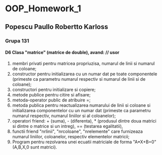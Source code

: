 # OOP_Homework_1
## Popescu Paullo Robertto Karloss
### Grupa 131
#### D6 Clasa "matrice" (matrice de double), avand:    // usor
  1. membri privati pentru matricea propriuzisa, numarul de linii si numarul de coloane;
  2. constructor pentru initializarea cu un numar dat pe toate componentele (primeste ca parametru numarul respectiv si numarul de linii si de coloane);
  3. constructori pentru initializare si copiere;
  4. metode publice pentru citire si afisare;
  5. metoda-operator public de atribuire =;
  6. metoda publica pentru reactualizarea numarului de linii si coloane si initializarea componentelor cu un numar dat (primeste ca parametru numarul respectiv, numarul liniilor si al coloanelor);
  7. operatori friend: + (suma), - (diferenta), * (produsul dintre doua matrici si dintre o matrice si un intreg), == (testarea egalitatii),
  8. functii friend "nrlinii", "nrcoloane", "nrelemente" care furnizeaza numarul liniilor, coloanelor, respectiv elementelor matricii;
  9. Program pentru rezolvarea unei ecuatii matriciale de forma "A*X+B=0" (A,B,X,0 sunt matrici).
